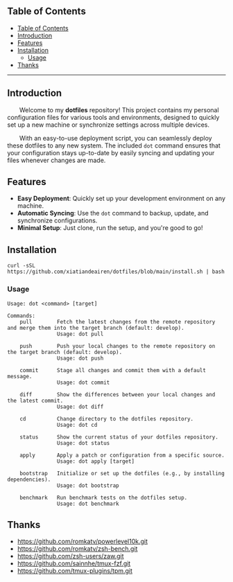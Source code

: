 ## Table of Contents

- [Table of Contents](#table-of-contents)
- [Introduction](#introduction)
- [Features](#features)
- [Installation](#installation)
  - [Usage](#usage)
- [Thanks](#thanks)

---

## Introduction

&emsp;&emsp;Welcome to my **dotfiles** repository! This project contains my personal configuration files for various tools and environments, designed to quickly set up a new machine or synchronize settings across multiple devices.

&emsp;&emsp;With an easy-to-use deployment script, you can seamlessly deploy these dotfiles to any new system. The included `dot` command ensures that your configuration stays up-to-date by easily syncing and updating your files whenever changes are made.

## Features

- **Easy Deployment**: Quickly set up your development environment on any machine.
- **Automatic Syncing**: Use the `dot` command to backup, update, and synchronize configurations.
- **Minimal Setup**: Just clone, run the setup, and you're good to go!

## Installation 

```shell
curl -sSL https://github.com/xiatiandeairen/dotfiles/blob/main/install.sh | bash
```

### Usage

```shell
Usage: dot <command> [target]

Commands:
    pull        Fetch the latest changes from the remote repository and merge them into the target branch (default: develop).
                Usage: dot pull 

    push        Push your local changes to the remote repository on the target branch (default: develop).
                Usage: dot push 

    commit      Stage all changes and commit them with a default message.
                Usage: dot commit

    diff        Show the differences between your local changes and the latest commit.
                Usage: dot diff

    cd          Change directory to the dotfiles repository.
                Usage: dot cd

    status      Show the current status of your dotfiles repository.
                Usage: dot status

    apply       Apply a patch or configuration from a specific source.
                Usage: dot apply [target]

    bootstrap   Initialize or set up the dotfiles (e.g., by installing dependencies).
                Usage: dot bootstrap

    benchmark   Run benchmark tests on the dotfiles setup.
                Usage: dot benchmark

```

## Thanks

* https://github.com/romkatv/powerlevel10k.git
* https://github.com/romkatv/zsh-bench.git
* https://github.com/zsh-users/zaw.git
* https://github.com/sainnhe/tmux-fzf.git
* https://github.com/tmux-plugins/tpm.git

